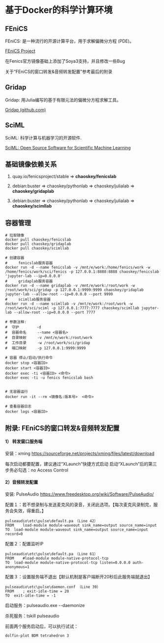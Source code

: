 # 基于Docker的科学计算环境

## FEniCS

FEniCS: 是一种流行的开源计算平台，用于求解偏微分方程 (PDE)。

 [FEniCS Project](https://fenicsproject.org/)

在Fenics官方镜像基础上添加了Soya3支持，并且修改一些Bug

关于“FEniCS的窗口转发&音频转发配置”参考最后的附录

## Gridap

Gridap: 用Julia编写的基于有限元法的偏微分方程求解工具。

[Gridap (github.com)](https://github.com/gridap)

## SciML

SciML: 科学计算与机器学习的开源软件.

 [SciML: Open Source Software for Scientific Machine Learning](https://sciml.ai/)

## 基础镜像依赖关系

1)  quay.io/fenicsproject/stable  => **chaoskey/fenicslab**

2)  debian:buster  => chaoskey/pythonlab  => chaoskey/julialab  => **chaoskey/gridaplab**

3)  debian:buster  => chaoskey/pythonlab  => chaoskey/julialab  => **chaoskey/scimllab**

## 容器管理

```shell
# 拉取镜像
docker pull chaoskey/fenicslab
docker pull chaoskey/gridaplab
docker pull chaoskey/scimllab

# 创建容器
#     fenicslab服务容器
docker run -d --name fenicslab -v /mnt/e/work:/home/fenics/work -w /home/fenics/work/sci/fenics -p 127.0.0.1:8888:8888 chaoskey/fenicslab 'jupyter-lab --ip=0.0.0.0'
#     gridaplab服务容器
docker run -d --name gridaplab -v /mnt/e/work:/root/work -w /root/work/sci/gridap -p 127.0.0.1:9999:9999 chaoskey/gridaplab jupyter-lab --allow-root --ip=0.0.0.0 --port 9999
#     scimllab服务容器
docker run -d --name scimllab -v /mnt/e/work:/root/work -w /root/work/sci/sciml -p 127.0.0.1:7777:7777 chaoskey/scimllab jupyter-lab --allow-root --ip=0.0.0.0 --port 7777

# 参数注释:
#  守护		 -d 
#  容器命名		--name <容器名> 
#  目录映射		-v /mnt/e/work:/root/work
#  工作目录		-w /root/work/sci/gridap
#  端口映射		-p 127.0.0.1:9999:9999

# 容器 停止/启动/执行命令
docker stop <容器ID>
docker start <容器ID>
docker exec -ti <容器ID> <命令>
docker exec -ti -u fenics fenicslab bash


# 无容器运行
docker run -it --rm <镜像名:版本号>  <命令>

# 查看容器日志
docker logs <容器ID>
```

## 附录: FEniCS的窗口转发&音频转发配置

#### 1） 转发窗口服务端

安装：xming https://sourceforge.net/projects/xming/files/latest/download

每次启动都要配置，建议通过“XLaunch”快捷方式启动
启动“XLaunch”后的第三步务必勾选：no Access Control

#### 2）音频转发配置

安装:  PulseAudio https://www.freedesktop.org/wiki/Software/PulseAudio/

配置１：若不想录制与发送麦克风的录音，关闭此选项。【每次麦克风录制完，服务会失效，得重启。】
```
pulseaudio\etc\pulse\default.pa　（Line 42）
FROM    load-module module-waveout sink_name=output source_name=input
TO  load-module module-waveout sink_name=output source_name=input record=0
```

配置２：配置监听IP
```
pulseaudio\etc\pulse\default.pa　（Line 61）
FROM    #load-module module-native-protocol-tcp
TO  load-module module-native-protocol-tcp listen=0.0.0.0 auth-anonymous=1
```

配置３：设置服务端不退出【默认机制是客户端断开20秒后此服务端就退出】
```
pulseaudio\etc\pulse\daemon.conf （Line 39）
FROM    ; exit-idle-time = 20
TO  exit-idle-time = -1
```

启动服务：pulseaudio.exe --daemonize

杀死服务：tskill pulseaudio

前面两个服务启动后，可以执行试试：
```
dolfin-plot BDM tetrahedron 3
```
